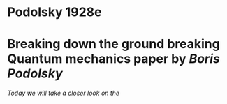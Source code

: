 # Podolsky 1928e

# Breaking down the ground breaking Quantum mechanics paper by <em>Boris Podolsky<em>

Today we will take a closer look on the 